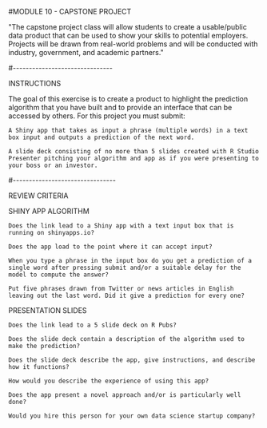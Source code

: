 #MODULE 10 - CAPSTONE PROJECT

"The capstone project class will allow students to create a usable/public data product that can be used to show your skills to potential employers. Projects will be drawn from real-world problems and will be conducted with industry, government, and academic partners."

#-------------------------------

INSTRUCTIONS

The goal of this exercise is to create a product to highlight the prediction algorithm that you have built and to provide an interface that can be accessed by others. For this project you must submit:

    A Shiny app that takes as input a phrase (multiple words) in a text box input and outputs a prediction of the next word.
    
    A slide deck consisting of no more than 5 slides created with R Studio Presenter pitching your algorithm and app as if you were presenting to your boss or an investor.

#--------------------------------

REVIEW CRITERIA

SHINY APP ALGORITHM

    Does the link lead to a Shiny app with a text input box that is running on shinyapps.io?
    
    Does the app load to the point where it can accept input?
    
    When you type a phrase in the input box do you get a prediction of a single word after pressing submit and/or a suitable delay for the model to compute the answer?
    
    Put five phrases drawn from Twitter or news articles in English leaving out the last word. Did it give a prediction for every one?

PRESENTATION SLIDES

    Does the link lead to a 5 slide deck on R Pubs?
    
    Does the slide deck contain a description of the algorithm used to make the prediction?
    
    Does the slide deck describe the app, give instructions, and describe how it functions?
    
    How would you describe the experience of using this app?
    
    Does the app present a novel approach and/or is particularly well done?
    
    Would you hire this person for your own data science startup company?
    
    
